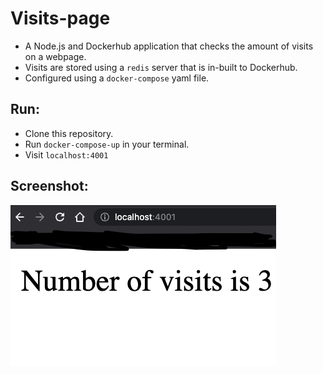# Visits-page

- A Node.js and Dockerhub application that checks the amount of visits on a webpage.<br />
- Visits are stored using a `redis` server that is in-built to Dockerhub.<br />
- Configured using a `docker-compose` yaml file.<br /> 

## Run:

- Clone this repository.<br /> 
- Run `docker-compose-up` in your terminal.<br /> 
- Visit `localhost:4001`<br /> 


## Screenshot: <br /> 
![screenshot](./images/Screenshot.png)

